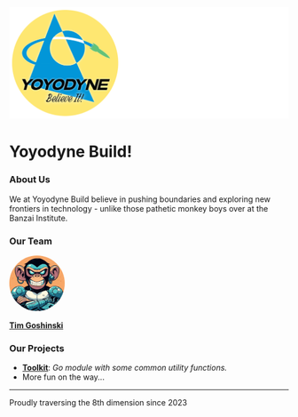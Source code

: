 ![Yoyodyne ](./yoyodyne-banner2.png)

# Yoyodyne Build!

### About Us

We at Yoyodyne Build believe in pushing boundaries and exploring new frontiers in technology - unlike those pathetic monkey boys over at the Banzai Institute.

### Our Team

<a href="https://github.com/code-chimp"><img src="./avatar-0.png" width="100" height="100" style="border-radius:50%" alt="code-chimp avatar"></a>

**[Tim Goshinski](https://code-chimp.com)**

### Our Projects

- [**Toolkit**](https://github.com/yoyodyne-build/toolkit/tree/main/v2): _Go module with some common utility functions._
- More fun on the way...

---

Proudly traversing the 8th dimension since 2023
